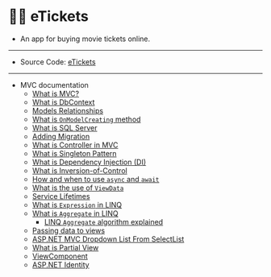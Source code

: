 # 🎥🍿 eTickets

- An app for buying movie tickets online.
---
- Source Code: [eTickets](src/eTickets)
---
- MVC documentation
  - [What is MVC?](docs/whats-mvc.md)
  - [What is DbContext](docs/whats-dbcontext.md)
  - [Models Relationships](docs/images/models-relationships.png)
  - [What is `OnModelCreating` method](docs/whats-onmodelcreating.md)
  - [What is SQL Server](docs/whats-sqlserver.md)
  - [Adding Migration](docs/adding-migration.md)
  - [What is Controller in MVC](docs/whats-controller.md)
  - [What is Singleton Pattern](docs/whats-singleton.md)
  - [What is Dependency Injection (DI)](docs/whats-dependency-injection.md)
  - [What is Inversion-of-Control](docs/whats-inversion-of-control.md)
  - [How and when to use `async` and `await`](docs/how-and-when-to-use-async-and-await.md)
  - [What is the use of `ViewData`](docs/whats-the-use-of-viewdata.md)
  - [Service Lifetimes](docs/service-lifetimes.md)
  - [What is `Expression` in LINQ](docs/whats-expression-in-linq.md)
  - [What is `Aggregate` in LINQ](docs/whats-aggregate-method.md)
    - [LINQ `Aggregate` algorithm explained](docs/linq-aggregate-algorithm-explained.md)
  - [Passing data to views](docs/passing-data-to-views.md)
  - [ASP.NET MVC Dropdown List From SelectList](https://stackoverflow.com/questions/20242981/asp-net-mvc-dropdown-list-from-selectlist)
  - [What is Partial View](docs/whats-partial-view.md)
  - [ViewComponent](docs/viewcomponents.md)
  - [ASP.NET Identity](docs/asp-net-identity.md)